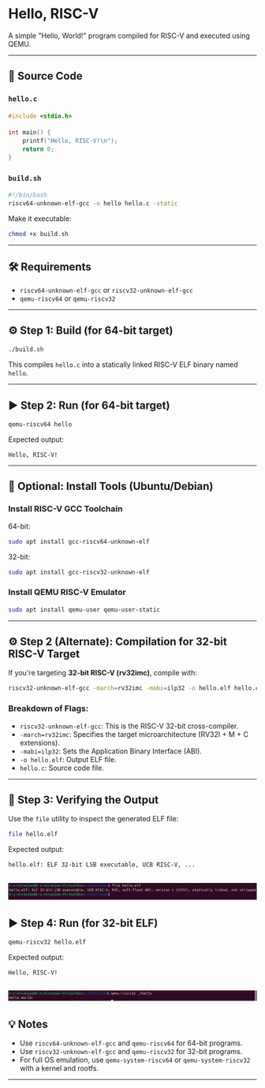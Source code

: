 # Hello, RISC-V

A simple "Hello, World!" program compiled for RISC-V and executed using QEMU.

---

## 📄 Source Code

### `hello.c`

```c
#include <stdio.h>

int main() {
    printf("Hello, RISC-V!\n");
    return 0;
}
```

### `build.sh`

```bash
#!/bin/bash
riscv64-unknown-elf-gcc -o hello hello.c -static
```

Make it executable:

```bash
chmod +x build.sh
```

---

## 🛠 Requirements

- `riscv64-unknown-elf-gcc` or `riscv32-unknown-elf-gcc`
- `qemu-riscv64` or `qemu-riscv32`

---

## ⚙ Step 1: Build (for 64-bit target)

```bash
./build.sh
```

This compiles `hello.c` into a statically linked RISC-V ELF binary named `hello`.

---

## ▶️ Step 2: Run (for 64-bit target)

```bash
qemu-riscv64 hello
```

Expected output:

```
Hello, RISC-V!
```

---

## 🧩 Optional: Install Tools (Ubuntu/Debian)

### Install RISC-V GCC Toolchain

64-bit:

```bash
sudo apt install gcc-riscv64-unknown-elf
```

32-bit:

```bash
sudo apt install gcc-riscv32-unknown-elf
```

### Install QEMU RISC-V Emulator

```bash
sudo apt install qemu-user qemu-user-static
```

---

## ⚙ Step 2 (Alternate): Compilation for 32-bit RISC-V Target

If you're targeting **32-bit RISC-V (rv32imc)**, compile with:

```bash
riscv32-unknown-elf-gcc -march=rv32imc -mabi=ilp32 -o hello.elf hello.c
```

### Breakdown of Flags:

- `riscv32-unknown-elf-gcc`: This is the RISC-V 32-bit cross-compiler.
- `-march=rv32imc`: Specifies the target microarchitecture (RV32I + M + C extensions).
- `-mabi=ilp32`: Sets the Application Binary Interface (ABI).
- `-o hello.elf`: Output ELF file.
- `hello.c`: Source code file.

---

## 🧐 Step 3: Verifying the Output

Use the `file` utility to inspect the generated ELF file:

```bash
file hello.elf
```

Expected output:

```
hello.elf: ELF 32-bit LSB executable, UCB RISC-V, ...
```
![Output Screenshot](Resources/file.png)
---

## ▶️ Step 4: Run (for 32-bit ELF)

```bash
qemu-riscv32 hello.elf
```

Expected output:

```
Hello, RISC-V!
```
![Output Screenshot](Resources/hello.png)
---
## 💡 Notes
- Use `riscv64-unknown-elf-gcc` and `qemu-riscv64` for 64-bit programs.
- Use `riscv32-unknown-elf-gcc` and `qemu-riscv32` for 32-bit programs.
- For full OS emulation, use `qemu-system-riscv64` or `qemu-system-riscv32` with a kernel and rootfs.

---


